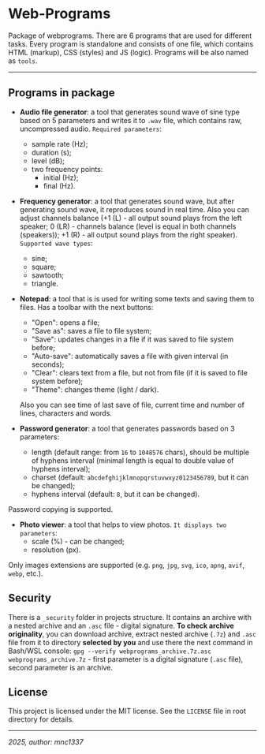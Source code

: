 # Web-Programs

Package of webprograms. There are 6 programs that are used for different tasks. Every program is standalone and consists of one file, which contains HTML (markup), CSS (styles) and JS (logic). Programs will be also named as `tools`.

---

## Programs in package

- **Audio file generator**: a tool that generates sound wave of sine type based on 5 parameters and writes it to `.wav` file, which contains raw, uncompressed audio. `Required parameters`:
    - sample rate (Hz);
    - duration (s);
    - level (dB);
    - two frequency points:
        - initial (Hz);
        - final (Hz).

- **Frequency generator**: a tool that generates sound wave, but after generating sound wave, it reproduces sound in real time. Also you can adjust channels balance (+1 (L) - all output sound plays from the left speaker; 0 (LR) - channels balance (level is equal in both channels (speakers)); +1 (R) - all output sound plays from the right speaker). `Supported wave types`:
    - sine;
    - square;
    - sawtooth;
    - triangle.

- **Notepad**: a tool that is is used for writing some texts and saving them to files. Has a toolbar with the next buttons:
    - "Open": opens a file;
    - "Save as": saves a file to file system;
    - "Save": updates changes in a file if it was saved to file system before;
    - "Auto-save": automatically saves a file with given interval (in seconds);
    - "Clear": clears text from a file, but not from file (if it is saved to file system before);
    - "Theme": changes theme (light / dark).  

    Also you can see time of last save of file, current time and number of lines, characters and words.

- **Password generator**: a tool that generates passwords based on 3 parameters:
    - length (default range: from `16` to `1048576` chars), should be multiple of hyphens interval (minimal length is equal to double value of hyphens interval);
    - charset (default: `abcdefghijklmnopqrstuvwxyz0123456789`, but it can be changed);
    - hyphens interval (default: `8`, but it can be changed).  

Password copying is supported.

- **Photo viewer**: a tool that helps to view photos. `It displays two parameters`:
    - scale (%) - can be changed;
    - resolution (px).  

Only images extensions are supported (e.g. `png`, `jpg`, `svg`, `ico`, `apng`, `avif`, `webp`, etc.).

## Security

There is a `_security` folder in projects structure. It contains an archive with a nested archive and an `.asc` file - digital signature. **To check archive originality**, you can download archive, extract nested archive (`.7z`) and `.asc` file from it to directory **selected by you** and use there the next command in Bash/WSL console: `gpg --verify webprograms_archive.7z.asc webprograms_archive.7z` - first parameter is a digital signature (`.asc` file), second parameter is an archive.

## License

This project is licensed under the MIT license. See the `LICENSE` file in root directory for details.

---

*2025, author: mnc1337*